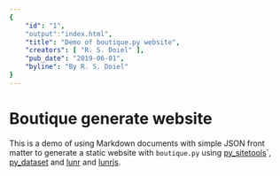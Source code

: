 ```yaml
---
{
    "id": "1",
    "output":"index.html",
    "title": "Demo of boutique.py website",
    "creators": [ "R. S. Doiel" ],
    "pub_date": "2019-06-01",
    "byline": "By R. S. Doiel"
}
---
```


# Boutique generate website

This is a demo of using Markdown documents with simple
JSON front matter to generate a static website with 
`boutique.py` using [py_sitetools](https://github.com/rsdoiel/py_sitetools)`, [py_dataset](https://github.com/caltechlibrary/py_dataset) and 
[lunr]() and [lunrjs](https://lunrjs.com).

